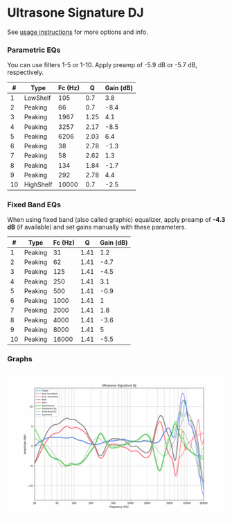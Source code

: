 # Ultrasone Signature DJ
See [usage instructions](https://github.com/jaakkopasanen/AutoEq#usage) for more options and info.

### Parametric EQs
You can use filters 1-5 or 1-10. Apply preamp of -5.9 dB or -5.7 dB, respectively.

|   # | Type      |   Fc (Hz) |    Q |   Gain (dB) |
|-----|-----------|-----------|------|-------------|
|   1 | LowShelf  |       105 | 0.7  |         3.8 |
|   2 | Peaking   |        66 | 0.7  |        -8.4 |
|   3 | Peaking   |      1967 | 1.25 |         4.1 |
|   4 | Peaking   |      3257 | 2.17 |        -8.5 |
|   5 | Peaking   |      6206 | 2.03 |         6.4 |
|   6 | Peaking   |        38 | 2.78 |        -1.3 |
|   7 | Peaking   |        58 | 2.62 |         1.3 |
|   8 | Peaking   |       134 | 1.84 |        -1.7 |
|   9 | Peaking   |       292 | 2.78 |         4.4 |
|  10 | HighShelf |     10000 | 0.7  |        -2.5 |

### Fixed Band EQs
When using fixed band (also called graphic) equalizer, apply preamp of **-4.3 dB** (if available) and set gains manually with these parameters.

|   # | Type    |   Fc (Hz) |    Q |   Gain (dB) |
|-----|---------|-----------|------|-------------|
|   1 | Peaking |        31 | 1.41 |         1.2 |
|   2 | Peaking |        62 | 1.41 |        -4.7 |
|   3 | Peaking |       125 | 1.41 |        -4.5 |
|   4 | Peaking |       250 | 1.41 |         3.1 |
|   5 | Peaking |       500 | 1.41 |        -0.9 |
|   6 | Peaking |      1000 | 1.41 |         1   |
|   7 | Peaking |      2000 | 1.41 |         1.8 |
|   8 | Peaking |      4000 | 1.41 |        -3.6 |
|   9 | Peaking |      8000 | 1.41 |         5   |
|  10 | Peaking |     16000 | 1.41 |        -5.5 |

### Graphs
![](./Ultrasone%20Signature%20DJ.png)
